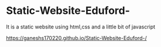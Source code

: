 # Static-Website-Eduford-
It is a static website using html,css and  a little bit of javascript

https://ganeshs170220.github.io/Static-Website-Eduford-/
